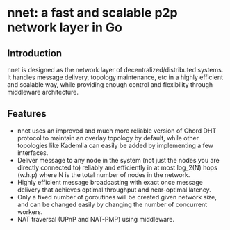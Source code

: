 # nnet: a fast and scalable p2p network layer in Go

## Introduction

nnet is designed as the network layer of decentralized/distributed systems. It
handles message delivery, topology maintenance, etc in a highly efficient and
scalable way, while providing enough control and flexibility through middleware
architecture.

## Features

* nnet uses an improved and much more reliable version of Chord DHT protocol to maintain an overlay topology by default, while other topologies like Kademlia can easily be added by implementing a few interfaces.
* Deliver message to any node in the system (not just the nodes you are directly connected to) reliably and efficiently in at most log_2(N) hops (w.h.p) where N is the total number of nodes in the network.
* Highly efficient message broadcasting with exact once message delivery that achieves optimal throughput and near-optimal latency.
* Only a fixed number of goroutines will be created given network size, and can be changed easily by changing the number of concurrent workers.
* NAT traversal (UPnP and NAT-PMP) using middleware.
